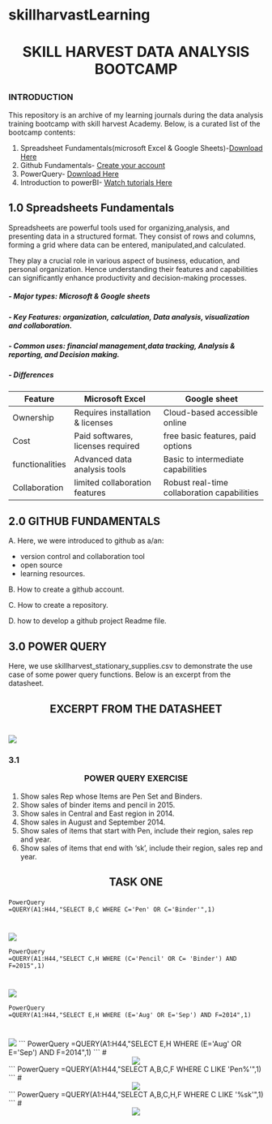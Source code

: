 # skillharvastLearning

#  <p align="center"/>SKILL HARVEST DATA ANALYSIS BOOTCAMP</p>


###  INTRODUCTION
This repository is an archive of my learning journals during the data analysis training bootcamp with skill harvest Academy. Below, is a curated list of the bootcamp contents:
1. Spreadsheet Fundamentals(microsoft Excel & Google Sheets)-[Download Here](https://www.microsoft.com/en-ng/)
2. Github Fundamentals- [Create your account](https://github.com/)
3. PowerQuery- [Download Here](https://www.microsoft.com/en-us/download/details.aspx?id=39379&CorrelationId=50f8dd04-db7e-4eb7-9096-e2bd03a44d13)
4. Introduction to powerBI- [Watch tutorials Here](https://www.youtube.com/watch?v=fnA-_iDV_LY&list=PLoyECfvEFOjaMKFbBSKSmnOpEcXqqRegW)

##  1.0  Spreadsheets Fundamentals

Spreadsheets are powerful tools used for organizing,analysis, and presenting data in a structured format. They consist of rows and columns, forming a grid where data can be entered, manipulated,and calculated.

They play a crucial role in various aspect of business, education, and personal organization. Hence understanding their features and capabilities can significantly enhance productivity and decision-making processes.

#####  -  Major types: Microsoft & Google sheets
#####  -  Key Features: organization, calculation, Data analysis, visualization and collaboration.
#####  -  Common uses: financial management,data tracking, Analysis & reporting, and Decision making.
#####  -  Differences

|Feature|Microsoft Excel|Google sheet|
|-|-|-|
|Ownership|Requires installation & licenses|Cloud-based accessible online|
|Cost|Paid softwares, licenses  required|free basic features, paid options|
|functionalities|Advanced data analysis tools|Basic to intermediate capabilities|
|Collaboration|limited collaboration features|Robust real-time collaboration capabilities|


##  2.0  GITHUB FUNDAMENTALS

A. Here, we were introduced to github as a/an:
-   version control and collaboration tool
-   open source
-   learning resources.

B.  How to create a github account.

C.  How to create a repository.

D.  how to develop a github project Readme file. 


##  3.0  POWER QUERY

Here, we use skillharvest_stationary_supplies.csv to demonstrate the use case of some power query functions. Below is an excerpt from the datasheet.

## <p align="center"/>EXCERPT FROM THE DATASHEET</p>
#  <div align="center">
   <img src="BELLO/Dataanalysis.PNG">
   </div>

###   3.1   <p align="center">POWER QUERY EXERCISE</p>
1.   Show sales Rep whose Items are Pen Set and Binders.
2.   Show sales of binder items and pencil in 2015.
3.   Show sales in Central and East region in 2014.
4.   Show sales in August and September 2014.
5.   Show sales of items that start with Pen, include their region, sales rep and year.
6.   Show sales of items that end with ‘sk’, include their region, sales rep and year.

##   <p align="center">TASK ONE</p>

```
PowerQuery
=QUERY(A1:H44,"SELECT B,C WHERE C='Pen' OR C='Binder'",1)
```
#  <div align="center">
   <img src="BELLO/Dataanalysis1.PNG">
   </div>
    
```
PowerQuery
=QUERY(A1:H44,"SELECT C,H WHERE (C='Pencil' OR C= 'Binder') AND F=2015",1)
```
#  <div align="center">
   <img src="BELLO/Dataanalysis2.2.PNG">
   </div>
   
```
PowerQuery
=QUERY(A1:H44,"SELECT E,H WHERE (E='Aug' OR E='Sep') AND F=2014",1)
```
#  <div align="center">
   <img src="BELLO/Dataanalysis1.PNG">
   </div>
```
PowerQuery
  =QUERY(A1:H44,"SELECT E,H WHERE (E='Aug' OR E='Sep') AND F=2014",1) 
```
#  <div align="center">
   <img src="BELLO/Dataanalysis1.PNG">
   </div>
```
PowerQuery
=QUERY(A1:H44,"SELECT A,B,C,F WHERE C LIKE 'Pen%'",1)
```
#  <div align="center">
   <img src="BELLO/Dataanalysis1.PNG">
   </div>
```
PowerQuery
=QUERY(A1:H44,"SELECT A,B,C,H,F WHERE C LIKE '%sk'",1)
```
#  <div align="center">
   <img src="BELLO/Dataanalysis1.PNG">
   </div>

